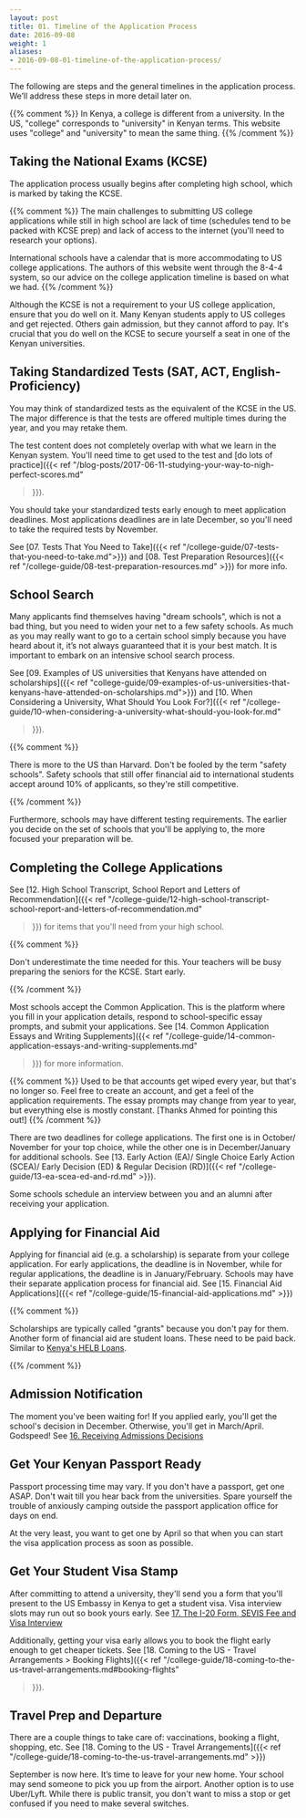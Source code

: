 ```yaml
---
layout: post
title: 01. Timeline of the Application Process
date: 2016-09-08
weight: 1
aliases:
- 2016-09-08-01-timeline-of-the-application-process/
---
```


The following are steps and the general timelines in the application
process. We’ll address these steps in more detail later on.

{{% comment %}}
In Kenya, a college is different from a university. In the US, "college"
corresponds to "university" in Kenyan terms. This website uses "college"
and "university" to mean the same thing.
{{% /comment %}}

## Taking the National Exams (KCSE)

The application process usually begins after completing high school,
which is marked by taking the KCSE.

{{% comment %}}
The main challenges to submitting US college applications while still in
high school are lack of time (schedules tend to be packed with
KCSE prep) and lack of access to the internet (you'll need to research
your options).

International schools have a calendar that is more accommodating to US
college applications. The authors of this website went through the 8-4-4
system, so our advice on the college application timeline is based on
what we had.
{{% /comment %}}

Although the KCSE is not a requirement to your US college application,
ensure that you do well on it. Many Kenyan students apply to US colleges
and get rejected. Others gain admission, but they cannot afford to pay.
It's crucial that you do well on the KCSE to secure yourself a seat in
one of the Kenyan universities.

## Taking Standardized Tests (SAT, ACT, English-Proficiency)

You may think of standardized tests as the equivalent of the KCSE in the
US. The major difference is that the tests are offered multiple times
during the year, and you may retake them.

The test content does not completely overlap with what we learn in the
Kenyan system. You'll need time to get used to the test and [do lots of
practice]({{< ref
"/blog-posts/2017-06-11-studying-your-way-to-nigh-perfect-scores.md"
>}}).

You should take your standardized tests early enough to meet application
deadlines. Most applications deadlines are in late December, so you'll
need to take the required tests by November.

See [07. Tests That You Need to Take]({{< ref
"/college-guide/07-tests-that-you-need-to-take.md">}}) and [08. Test
Preparation Resources]({{< ref
"/college-guide/08-test-preparation-resources.md" >}}) for more info.

## School Search

Many applicants find themselves having "dream schools", which is not a
bad thing, but you need to widen your net to a few safety schools. As
much as you may really want to go to a certain school simply because you
have heard about it, it’s not always guaranteed that it is your best
match. It is important to embark on an intensive school search process.

See [09. Examples of US universities that Kenyans have attended on
scholarships]({{< ref
"college-guide/09-examples-of-us-universities-that-kenyans-have-attended-on-scholarships.md">}})
and [10. When Considering a University, What Should You Look For?]({{<
ref
"/college-guide/10-when-considering-a-university-what-should-you-look-for.md"
>}}).

{{% comment %}}

There is more to the US than Harvard. Don't be fooled by the term
"safety schools". Safety schools that still offer financial aid to
international students accept around 10% of applicants, so they're still
competitive.

{{% /comment %}}

Furthermore, schools may have different testing requirements. The
earlier you decide on the set of schools that you'll be applying to, the
more focused your preparation will be.

## Completing the College Applications

See [12. High School Transcript, School Report and Letters of
Recommendation]({{< ref
"/college-guide/12-high-school-transcript-school-report-and-letters-of-recommendation.md"
>}}) for items that you'll need from your high school.

{{% comment %}}

Don't underestimate the time needed for this. Your teachers will be busy
preparing the seniors for the KCSE. Start early.

{{% /comment %}}

Most schools accept the Common Application. This is the platform where
you fill in your application details, respond to school-specific essay
prompts, and submit your applications. See [14. Common Application
Essays and Writing Supplements]({{< ref
"/college-guide/14-common-application-essays-and-writing-supplements.md"
>}}) for more information.

{{% comment %}}
Used to be that accounts get wiped every year, but that's no longer so.
Feel free to create an account, and get a feel of the application
requirements. The essay prompts may change from year to year, but
everything else is mostly constant. [Thanks Ahmed for pointing this
out!]
{{% /comment %}}

There are two deadlines for college applications. The first one is in
October/ November for your top choice, while the other one is in
December/January for additional schools. See [13. Early Action (EA)/
Single Choice Early Action (SCEA)/ Early Decision (ED) & Regular
Decision (RD)]({{< ref "/college-guide/13-ea-scea-ed-and-rd.md" >}}).

Some schools schedule an interview between you and an alumni after
receiving your application.

## Applying for Financial Aid

Applying for financial aid (e.g. a scholarship) is separate from your
college application. For early applications, the deadline is in
November, while for regular applications, the deadline is in
January/February. Schools may have their separate application process
for financial aid. See [15. Financial Aid Applications]({{< ref
"/college-guide/15-financial-aid-applications.md" >}})

{{% comment %}}

Scholarships are typically called "grants" because you don't pay for
them. Another form of financial aid are student loans. These need to be
paid back. Similar to [Kenya's HELB Loans](https://www.helb.co.ke/).

{{% /comment %}}

## Admission Notification

The moment you've been waiting for! If you applied early, you'll get the
school's decision in December. Otherwise, you'll get in March/April.
Godspeed! See [16. Receiving Admissions
Decisions](16-receiving-admissions-decisions.md)

## Get Your Kenyan Passport Ready

Passport processing time may vary. If you don't have a passport, get one
ASAP. Don't wait till you hear back from the universities. Spare
yourself the trouble of anxiously camping outside the passport
application office for days on end.

At the very least, you want to get one by April so that when you can
start the visa application process as soon as possible.

## Get Your Student Visa Stamp

After committing to attend a university, they'll send you a form that
you'll present to the US Embassy in Kenya to get a student visa. Visa
interview slots may run out so book yours early. See [17. The I-20 Form,
SEVIS Fee and Visa
Interview](/college-guide/17-the-i20-form-sevis-fee-and-visa-interview.md)

Additionally, getting your visa early allows you to book the flight
early enough to get cheaper tickets. See [18. Coming to the US - Travel
Arrangements > Booking Flights]({{< ref
"/college-guide/18-coming-to-the-us-travel-arrangements.md#booking-flights"
>}}).

## Travel Prep and Departure

There are a couple things to take care of: vaccinations, booking a
flight, shopping, etc. See [18. Coming to the US - Travel
Arrangements]({{< ref
"/college-guide/18-coming-to-the-us-travel-arrangements.md" >}})

September is now here. It’s time to leave for your new home. Your school
may send someone to pick you up from the airport. Another option is to
use Uber/Lyft. While there is public transit, you don't want to miss a
stop or get confused if you need to make several switches.
